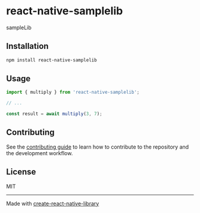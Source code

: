 # react-native-samplelib

sampleLib

## Installation

```sh
npm install react-native-samplelib
```

## Usage

```js
import { multiply } from 'react-native-samplelib';

// ...

const result = await multiply(3, 7);
```

## Contributing

See the [contributing guide](CONTRIBUTING.md) to learn how to contribute to the repository and the development workflow.

## License

MIT

---

Made with [create-react-native-library](https://github.com/callstack/react-native-builder-bob)
